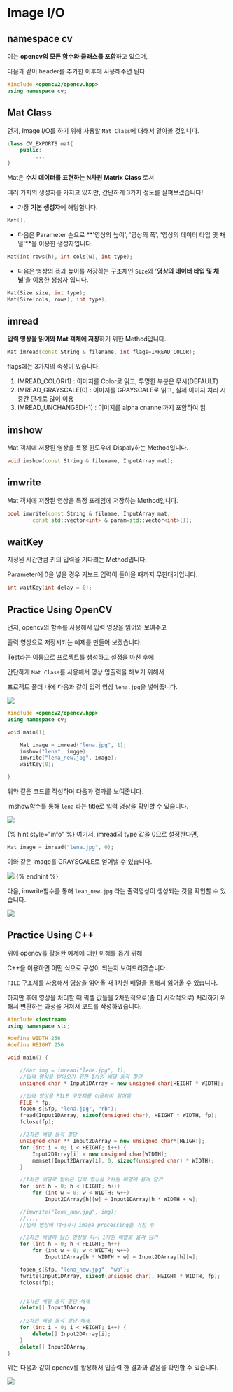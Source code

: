 # Image I/O

## namespace cv

이는 **opencv의 모든 함수와 클래스를 포함**하고 있으며,

다음과 같이 header를 추가한 이후에 사용해주면 된다.

```cpp
#include <opencv2/opencv.hpp>
using namespace cv;
```

## Mat Class

먼저, Image I/O를 하기 위해 사용할 `Mat Class`에 대해서 알아볼 것입니다.

```cpp
class CV_EXPORTS mat{
    public:
        ....
}
```

Mat은 **수치 데이터를 표현하는 N차원 Matrix Class** 로서 

여러 가지의 생성자를 가지고 있지만, 간단하게 3가지 정도를 살펴보겠습니다!

* 가장 **기본 생성자**에 해당합니다.

```cpp
Mat();
```

* 다음은 Parameter 순으로 **'영상의 높이', '영상의 폭', '영상의 데이터 타입 및 채널'**을 이용한 생성자입니다.

```cpp
Mat(int rows(h), int cols(w), int type);
```

* 다음은 영상의 폭과 높이를 저장하는 구조체인 `Size`와 '**영상의 데이터 타입 및 채널**'을 이용한 생성자 입니다. 

```cpp
Mat(Size size, int type);
Mat(Size(cols, rows), int type);
```

## imread

**입력 영상을 읽어와 Mat 객체에 저장**하기 위한 Method입니다. 

```cpp
Mat imread(const String & filename, int flags=IMREAD_COLOR);
```

flags에는 3가지의 속성이 있습니다. 

1. IMREAD\_COLOR\(1\) : 이미지를 Color로 읽고, 투명한 부분은 무시\(DEFAULT\)
2. IMREAD\_GRAYSCALE\(0\) : 이미지를 GRAYSCALE로 읽고, 실제 이미지 처리 시 중간 단계로 많이 이용
3. IMREAD\_UNCHANGED\(-1\) : 이미지를 alpha cnannel까지 포함하여 읽

## imshow

Mat 객체에 저장된 영상을 특정 윈도우에 Dispaly하는 Method입니다.

```cpp
void imshow(const String & filename, InputArray mat);
```

## imwrite

Mat 객체에 저장된 영상을 특정 프레임에 저장하는 Method입니다.

```cpp
bool imwrite(const String & filname, InputArray mat, 
        const std::vector<int> & param=std::vector<int>());
```

## waitKey

지정된 시간만큼 키의 입력을 기다리는 Method입니다.

Parameter에 0을 넣을 경우 키보드 입력이 들어올 때까지 무한대기입니다.

```cpp
int waitKey(int delay = 0);
```

## Practice Using OpenCV

먼저, opencv의 함수를 사용해서 입력 영상을 읽어와 보여주고

출력 영상으로 저장시키는 예제를 만들어 보겠습니다.



Test라는 이름으로 프로젝트를 생성하고 설정을 마친 후에

간단하게 `Mat Class`를 사용해서 영상 입출력을 해보기 위해서 

프로젝트 폴더 내에 다음과 같이 입력 영상 `lena.jpg`을 넣어줍니다.

![](.gitbook/assets/image%20%2816%29.png)

```cpp
#include <opencv2/opencv.hpp>
using namespace cv;

void main(){

    Mat image = imread("lena.jpg", 1);
    imshow("lena", imgge);
    imwrite("lena_new.jpg", image);
    waitKey(0);

}
```

위와 같은 코드를 작성하며 다음과 결과를 보여줍니다. 

imshow함수를 통해 `lena` 라는 title로 입력 영상을 확인할 수 있습니다. 

![](.gitbook/assets/image%20%2810%29.png)

{% hint style="info" %}
여기서, imread의 type 값을 0으로 설정한다면,

```cpp
Mat image = imread("lena.jpg", 0);
```

이와 같은 image를 GRAYSCALE로 얻어낼 수 있습니다.

![](.gitbook/assets/image%20%283%29.png)
{% endhint %}

다음, imwrite함수를 통해 `lean_new.jpg` 라는 출력영상이 생성되는 것을 확인할 수 있습니다. 

![](.gitbook/assets/image%20%289%29.png)

## Practice Using C++

위에 opencv를 활용한 예제에 대한 이해를 돕기 위해 

C++을 이용하면 어떤 식으로 구성이 되는지 보여드리겠습니다.



`FILE` 구조체를 사용해서 영상을 읽어올 때 1차원 배열을 통해서 읽어올 수 있습니다.

하지만 후에 영상을 처리할 때 픽셀 값들을 2차원적으로\(좀 더 시각적으로\) 처리하기 위해서 변환하는 과정을 거쳐서 코드를 작성하였습니다.

```cpp
#include <iostream>
using namespace std;

#define WIDTH 256
#define HEIGHT 256

void main() {

	//Mat img = imread("lena.jpg", 1);
	//입력 영상을 받아오기 위한 1차원 배열 동적 할당
	unsigned char * Input1DArray = new unsigned char[HEIGHT * WIDTH];

	//입력 영상을 FILE 구조체를 이용하여 읽어옴
	FILE * fp;
	fopen_s(&fp, "lena.jpg", "rb");
	fread(Input1DArray, sizeof(unsigned char), HEIGHT * WIDTH, fp);
	fclose(fp);

	//2차원 배열 동적 할당
	unsigned char ** Input2DArray = new unsigned char*[HEIGHT];
	for (int i = 0; i < HEIGHT; i++) {
		Input2DArray[i] = new unsigned char[WIDTH];
		memset(Input2DArray[i], 0, sizeof(unsigned char) * WIDTH);
	}

	//1차원 배열로 받아온 입력 영상을 2차원 배열에 옮겨 담기
	for (int h = 0; h < HEIGHT; h++) 
		for (int w = 0; w < WIDTH; w++) 
			Input2DArray[h][w] = Input1DArray[h * WIDTH + w];

	//imwrite("lena_new.jpg", img);
	//....
	//입력 영상에 여러가지 image processing을 거친 후

	//2차원 배열에 담긴 영상을 다시 1차원 배열로 옮겨 담기
	for (int h = 0; h < HEIGHT; h++)
		for (int w = 0; w < WIDTH; w++)
			Input1DArray[h * WIDTH + w] = Input2DArray[h][w];

	fopen_s(&fp, "lena_new.jpg", "wb");
	fwrite(Input1DArray, sizeof(unsigned char), HEIGHT * WIDTH, fp);
	fclose(fp);


	//1차원 배열 동적 할당 해제
	delete[] Input1DArray;
	
	//2차원 배열 동적 할당 해제
	for (int i = 0; i < HEIGHT; i++) {
		delete[] Input2DArray[i];
	}
	delete[] Input2DArray;
}
```

위는 다음과 같이 opencv를 활용해서 입출력 한 결과와 같음을 확인할 수 있습니다.

![](.gitbook/assets/image%20%2822%29.png)


